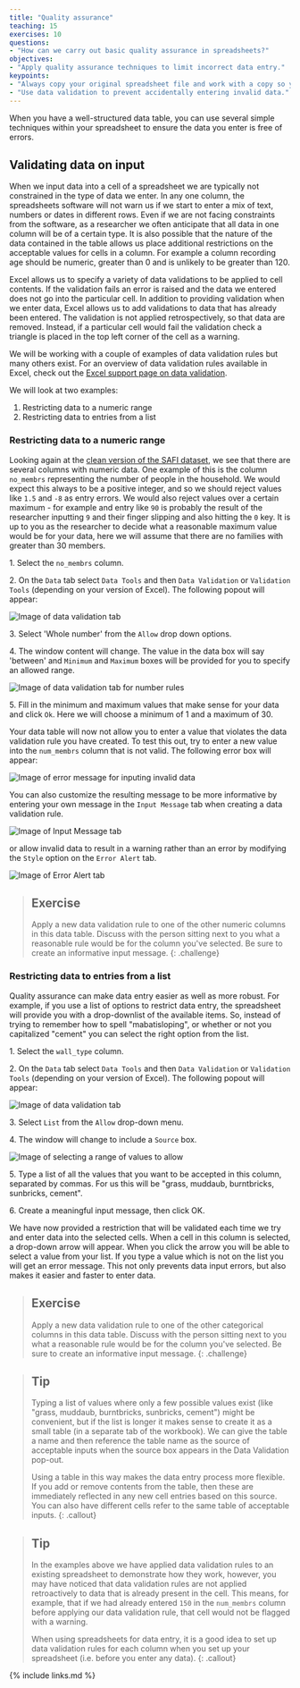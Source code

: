 ```yaml
---
title: "Quality assurance"
teaching: 15
exercises: 10
questions:
- "How can we carry out basic quality assurance in spreadsheets?"
objectives:
- "Apply quality assurance techniques to limit incorrect data entry."
keypoints:
- "Always copy your original spreadsheet file and work with a copy so you don't affect the raw data."
- "Use data validation to prevent accidentally entering invalid data."
---
```


When you have a well-structured data table, you can use several simple
techniques within your spreadsheet to ensure the data you enter is
free of errors. 

## Validating data on input

When we input data into a cell of a spreadsheet we are typically not constrained in the type of data we enter.
In any one column, the spreadsheets software will not warn us if we start to enter a mix of text, numbers or dates in different rows.
Even if we are not facing constraints from the software, as a researcher we often anticipate that all data in one column will be of a certain type.
It is also possible that the nature of the data contained in the table allows us place additional restrictions on the acceptable values for cells in a column.
For example a column recording age should be numeric, greater than 0 and is unlikely to be greater than 120.

Excel allows us to specify a variety of data validations to be applied to cell contents.
If the validation fails an error is raised and the data we entered does not go into the particular cell.
In addition to providing validation when we enter data, Excel allows us to add validations to data that has already been entered.
The validation is not applied retrospectively, so that data are removed.
Instead, if a particular cell would fail the validation check a triangle is placed in the top left corner of the cell as a warning.

We will be working with a couple of examples of data validation
rules but many others exist. For an overview of data validation rules
available in Excel, check out the [Excel support page on data validation](https://support.office.com/en-us/article/Apply-data-validation-to-cells-29FECBCC-D1B9-42C1-9D76-EFF3CE5F7249). 

We will look at two examples: 

1. Restricting data to a numeric range
2. Restricting data to entries from a list

### Restricting data to a numeric range

Looking again at the [clean version of the SAFI
dataset](https://ndownloader.figshare.com/files/11492171), we see that there are
several columns with numeric data. One example of this is the column `no_membrs`
representing the number of people in the household. We would expect this always
to be a positive integer, and so we should reject values like `1.5` and `-8` as
entry errors. We would also reject values over a certain maximum - for example
and entry like `90` is probably the result of the researcher inputting `9` and
their finger slipping and also hitting the `0` key. It is up to you as the
researcher to decide what a reasonable maximum value would be for your data,
here we will assume that there are no families with greater than 30 members.


1\. Select the `no_membrs` column.

2\. On the `Data` tab select `Data Tools` and then `Data Validation` or `Validation Tools` (depending on your version of Excel). The following popout will appear: 

![Image of data validation tab](../fig/data-validation-tab.png)

3\. Select 'Whole number' from the `Allow` drop down options.

4\. The window content will change.
The value in the data box will say 'between' and `Minimum` and `Maximum` boxes will be provided for you to specify an allowed range.

![Image of data validation tab for number rules](../fig/data-validation-numbers.png)

5\. Fill in the minimum and maximum values that make sense for your data and click `Ok`. Here we will choose a minimum of 1 and a maximum of 30.

Your data table will now not allow you to enter a value that violates
the data validation rule you have created. To test this out, try 
to enter a new value into the `num_membrs` column that is not valid.
The following error box will appear: 

![Image of error message for inputing invalid data](../fig/error-invalid-data.png)

You can also customize the resulting message to be more informative by entering
your own message in the `Input Message` tab when creating a data validation rule.

![Image of Input Message tab](../fig/input_message.png)

or allow invalid data to result in a warning rather than an error by modifying the `Style`
option on the `Error Alert` tab.

![Image of Error Alert tab](../fig/error_alert.png)

> ## Exercise
> Apply a new data validation rule to one of the other numeric 
> columns in this data table. Discuss with the person sitting next
> to you what a reasonable rule would be for the column you've selected. Be sure to create an informative input message. 
{: .challenge}

### Restricting data to entries from a list

Quality assurance can make data entry easier as well as more robust. For
example, if you use a list of options to restrict data entry, the spreadsheet
will provide you with a drop-downlist of the available items. So, instead of
trying to remember how to spell "mabatisloping", or whether or not you capitalized "cement" you can select the
right option from the list.

1\. Select the `wall_type` column.

2\. On the `Data` tab select `Data Tools` and then `Data Validation` or `Validation Tools` (depending on your version of Excel). The following popout will appear: 

![Image of data validation tab](../fig/data-validation-tab.png)

3\. Select `List` from the `Allow` drop-down menu.

4\. The window will change to include a `Source` box.

![Image of selecting a range of values to allow](../fig/select-range-of-values.png)

5\. Type a list of all the values that you want to be accepted in this column, separated by commas. For us this will be "grass, muddaub, burntbricks, sunbricks, cement". 

6\. Create a meaningful input message, then click OK.

We have now provided a restriction that will be validated each time we try and
enter data into the selected cells. When a cell in this column is selected, a drop-down arrow will appear.
When you click the arrow you will be able to select a value from your list.
If you type a value which is not on the list you will get an error message. This not only prevents data input errors, but also makes it easier and faster to enter data. 

> ## Exercise
> Apply a new data validation rule to one of the other categorical 
> columns in this data table. Discuss with the person sitting next
> to you what a reasonable rule would be for the column you've selected. Be sure to create an informative input message. 
{: .challenge}

> ## Tip
> Typing a list of values where only a few possible values exist (like "grass, muddaub, burntbricks, sunbricks, cement") might be convenient, but if the list is longer it makes sense to create it as a small table (in a separate tab of the workbook).
> We can give the table a name and then reference the table name as the source of acceptable inputs when the source box appears in the Data Validation pop-out.
>
> Using a table in this way makes the data entry process more flexible.
> If you add or remove contents from the table, then these are immediately reflected in any new cell entries based on this source.
> You can also have different cells refer to the same table of acceptable inputs.
{: .callout}

> ## Tip
> 
> In the examples above we have applied data validation rules to
> an existing spreadsheet to demonstrate how they work, however, 
> you may have noticed that data validation rules are not applied
> retroactively to data that is already present in the cell. 
> This means, for example, that if we had already entered `150`
> in the `num_membrs` column before applying our data validation
> rule, that cell would not be flagged with a warning. 
> 
> When using spreadsheets for data entry, it is a good idea to set up
> data validation rules for each column when you set up your 
> spreadsheet (i.e. before you enter any data). 
{: .callout}

{% include links.md %}
